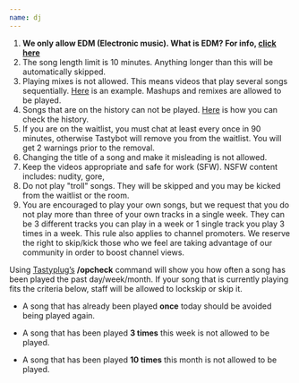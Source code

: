```yaml
---
name: dj
---
```

1. **We only allow EDM (Electronic music). What is EDM? For info, [click here](http://en.wikipedia.org/wiki/List_of_electronic_music_genres)**
2. The song length limit is 10 minutes. Anything longer than this will be automatically skipped.
3. Playing mixes is not allowed. This means videos that play several songs sequentially. [Here](https://www.youtube.com/watch?v=SFu2DfPDGeU) is an example. Mashups and remixes are allowed to be played.
4. Songs that are on the history can not be played. [Here](http://i.imgur.com/Fkpjp5H.png) is how you can check the history.
5. If you are on the waitlist, you must chat at least every once in 90 minutes, otherwise Tastybot will remove you from the waitlist. You will get 2 warnings prior to the removal.
6. Changing the title of a song and make it misleading is not allowed.
7. Keep the videos appropriate and safe for work (SFW). NSFW content includes: nudity, gore,
8. Do not play "troll" songs. They will be skipped and you may be kicked from the waitlist or the room.
9. You are encouraged to play your own songs, but we request that you do not play more than three of your own tracks in a single week. They can be 3 different tracks you can play in a week or 1 single track you play 3 times in a week. This rule also applies to channel promoters. We reserve the right to skip/kick those who we feel are taking advantage of our community in order to boost channel views.

Using [Tastyplug’s](https://tastyplug.tastycat.org) **/opcheck** command will show you how often a song has been played the past day/week/month. If your song that is currently playing fits the criteria below, staff will be allowed to lockskip or skip it.

 * A song that has already been played **once** today should be avoided being played again.

 * A song that has been played **3 times** this week is not allowed to be played.

 * A song that has been played **10 times** this month is not allowed to be played.

